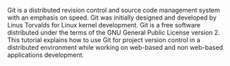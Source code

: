 Git is a distributed revision control and source code management system with an emphasis on speed. Git was initially designed and developed by Linus Torvalds for Linux kernel development. Git is a free software distributed under the terms of the GNU General Public License version 2. This tutorial explains how to use Git for project version control in a distributed environment while working on web-based and non web-based applications development.
